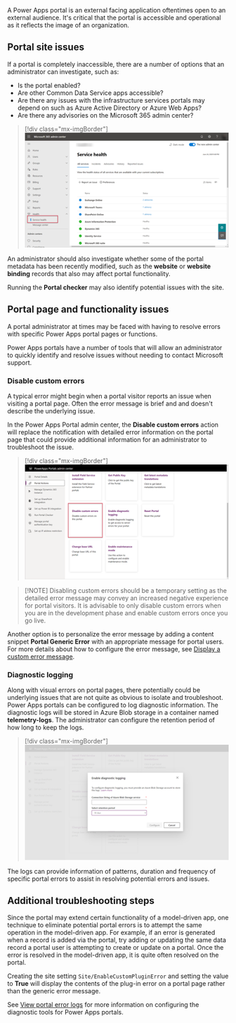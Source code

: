 A Power Apps portal is an external facing application oftentimes open to an external audience.  It's critical that the portal is accessible and operational as it reflects the image of an organization.

## Portal site issues

If a portal is completely inaccessible, there are a number of options that an administrator can investigate, such as:

* Is the portal enabled?
* Are other Common Data Service apps accessible?
* Are there any issues with the infrastructure services portals may depend on such as Azure Active Directory or Azure Web Apps?
* Are there any advisories on the Microsoft 365 admin center?

> [!div class="mx-imgBorder"]
> [![Admin Center](../media/administration-center.png)](../media/administration-center.png#lightbox)

An administrator should also investigate whether some of the portal metadata has been recently modified, such as the **website** or **website binding** records that also may affect portal functionality.

Running the **Portal checker** may also identify potential issues with the site.

## Portal page and functionality issues

A portal administrator at times may be faced with having to resolve errors with specific Power Apps portal pages or functions.

Power Apps portals have a number of tools that will allow an administrator to quickly identify and resolve issues without needing to contact Microsoft support.

### Disable custom errors

A typical error might begin when a portal visitor reports an issue when visiting a portal page.  Often the error message is brief and and doesn't describe the underlying issue.

In the Power Apps Portal admin center, the **Disable custom errors** action will replace the notification with detailed error information on the portal page that could provide additional information for an administrator to troubleshoot the issue.

> [!div class="mx-imgBorder"]
> [![Disable custom errors](../media/disable-custom-errors.png)](../media/disable-custom-errors.png#lightbox)

>  [!NOTE]
> Disabling custom errors should be a temporary setting as the detailed error message may convey an increased negative experience for portal visitors. It is advisable to only disable custom errors when you are in the development phase and enable custom errors once you go live.

Another option is to personalize the error message by adding a content snippet **Portal Generic Error** with an appropriate message for portal users. For more details about how to configure the error message, see [Display a custom error message](https://docs.microsoft.com/powerapps/maker/portals/admin/view-portal-error-log#display-a-custom-error-message/?azure-portal=true).

### Diagnostic logging

Along with visual errors on portal pages, there potentially could be underlying issues that are not quite as obvious to isolate and troubleshoot.  Power Apps portals can be configured to log diagnostic information.  The diagnostic logs will be stored in Azure Blob storage in a container named **telemetry-logs**.  The administrator can configure the retention period of how long to keep the logs.

> [!div class="mx-imgBorder"]
> [![Diagnostic logging](../media/diagnostic-logging.png)](../media/diagnostic-logging.png#lightbox)

The logs can provide information of patterns, duration and frequency of specific portal errors to assist in resolving potential errors and issues.

## Additional troubleshooting steps

Since the portal may extend certain functionality of a model-driven app, one technique to eliminate potential portal errors is to attempt the same operation in the model-driven app. For example, if an error is generated when a record is added via the portal, try adding or updating the same data record a portal user is attempting to create or update on a portal. Once the error is resolved in the model-driven app, it is quite often resolved on the portal.

Creating the site setting `Site/EnableCustomPluginError` and setting the value to **True** will display the contents of the plug-in error on a portal page rather than the generic error message.

See [View portal error logs](https://docs.microsoft.com/powerapps/maker/portals/admin/view-portal-error-log/?azure-portal=true) for more information on configuring the diagnostic tools for Power Apps portals.
